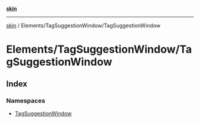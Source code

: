 [**skin**](../../../README.md)

***

[skin](../../../modules.md) / Elements/TagSuggestionWindow/TagSuggestionWindow

# Elements/TagSuggestionWindow/TagSuggestionWindow

## Index

### Namespaces

- [TagSuggestionWindow](namespaces/TagSuggestionWindow/README.md)
